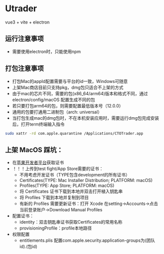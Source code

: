 # Utrader

vue3 + vite + electron

## 运行注意事项

- 需要使用electron时，只能使用npm

## 打包注意事项
- 打包Mac的appId配置需要与平台的id一致，Windows可随意
- 上架Mac商店目前只支持pkg，dmg包只适合不上架的方式
- 由于mac的芯片不同，需要的包(x86_64/arm64)版本和格式不同，通过 electron/config/macOS 配置生成不同的包
- 若只要打包arm64的包，则需要配置最低版本号（12.0.0）
- 通用的包要打通用二进制包（arch: universal）
- 当打包生成mac的dmg包时，不在本机安装应用时，需要运行dmg包完成安装后，打开term终端输入指令
```bash
sudo xattr -rd com.apple.quarantine /Applications/CTOTrader.app
```

## 上架 MacOS 踩坑：
- 在[苹果开发者平台](https://developer.apple.com/account)获取证书
- ！！！上传到test fight/App Store需要的证书：
    - 不用考虑开发证书（TYPE包含development的所有证书）
    - Certificates(TYPE: Mac Installer Distribution; PLATFORM: macOS)
    - Profiles(TYPE: App Store; PLATFORM: macOS)
    - 将 Certificates 证书下载到本地并双击打开植入钥匙串
    - 将 Profiles 下载到本地并复制到项目
    - 有新的 Profiles 需要更新证书：打开 Xcode 在setting->Accounts->点击当前登录账户->Download Manual Profiles
- 配置证书：
    - identity：双击钥匙串证书获取Certificates的常用名称
    - provisioningProfile：profile本地路径
- 权限配置
    - entitlements.plis 配置com.apple.security.application-groups为(团队id).(包id)
